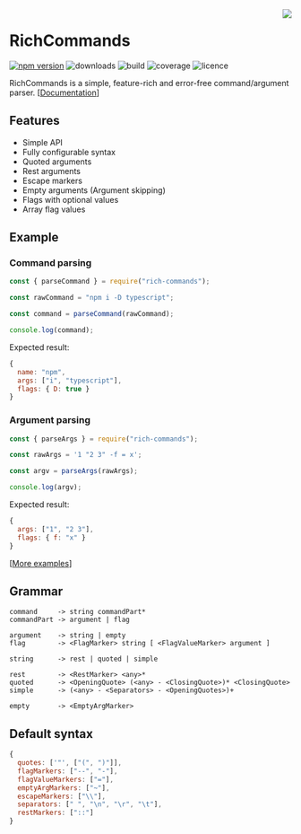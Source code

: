 <img src="https://badge.langauge.io/4erem6a/RichCommands" align="right" />

# RichCommands

[![npm version](https://badge.fury.io/js/rich-commands.svg)][npm]
![downloads](https://img.shields.io/npm/dw/rich-commands)
![build](https://travis-ci.org/4erem6a/RichCommands.svg?branch=master)
![coverage](https://img.shields.io/coveralls/github/4erem6a/RichCommands)
![licence](https://img.shields.io/github/license/4erem6a/RichCommands)

RichCommands is a simple, feature-rich and error-free command/argument parser. [[Documentation][docs]]

[npm]: https://www.npmjs.com/package/rich-commands
[docs]: https://4erem6a.github.io/RichCommands

## Features

- Simple API
- Fully configurable syntax
- Quoted arguments
- Rest arguments
- Escape markers
- Empty arguments (Argument skipping)
- Flags with optional values
- Array flag values

## Example

### Command parsing

```js
const { parseCommand } = require("rich-commands");

const rawCommand = "npm i -D typescript";

const command = parseCommand(rawCommand);

console.log(command);
```

Expected result:

```js
{
  name: "npm",
  args: ["i", "typescript"],
  flags: { D: true }
}
```

### Argument parsing

```js
const { parseArgs } = require("rich-commands");

const rawArgs = '1 "2 3" -f = x';

const argv = parseArgs(rawArgs);

console.log(argv);
```

Expected result:

```js
{
  args: ["1", "2 3"],
  flags: { f: "x" }
}
```

[[More examples](https://github.com/4erem6a/RichCommands/tree/master/examples)]

## Grammar

```
command     -> string commandPart*
commandPart -> argument | flag

argument    -> string | empty
flag        -> <FlagMarker> string [ <FlagValueMarker> argument ]

string      -> rest | quoted | simple

rest        -> <RestMarker> <any>*
quoted      -> <OpeningQuote> (<any> - <ClosingQuote>)* <ClosingQuote>
simple      -> (<any> - <Separators> - <OpeningQuotes>)+

empty       -> <EmptyArgMarker>
```

## Default syntax

```js
{
  quotes: ['"', ["(", ")"]],
  flagMarkers: ["--", "-"],
  flagValueMarkers: ["="],
  emptyArgMarkers: ["~"],
  escapeMarkers: ["\\"],
  separators: [" ", "\n", "\r", "\t"],
  restMarkers: ["::"]
}
```
